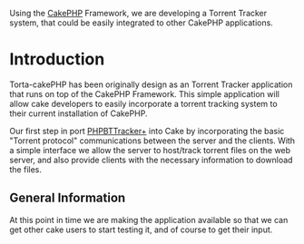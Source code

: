 Using the [CakePHP](http://cakephp.org/) Framework, we are developing a Torrent Tracker system, that could be easily integrated to other CakePHP applications.

# Introduction #

Torta-cakePHP has been originally design as an Torrent Tracker application that runs on top of the CakePHP Framework. This simple application will allow cake developers to easily incorporate a torrent tracking system to their current installation of CakePHP.

Our first step in port [PHPBTTracker+](http://phpbttrkplus.sourceforge.net/) into Cake by incorporating the basic "Torrent protocol" communications between the server and the clients. With a simple interface we allow the server to host/track torrent files on the web server, and also provide clients with the necessary information to download the files.

## General Information ##

At this point in time we are making the application available so that we can get other cake users to start testing it, and of course to get their input.